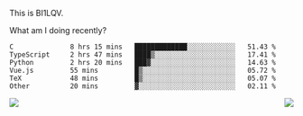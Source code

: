 This is BI1LQV.

What am I doing recently?

<!--START_SECTION:waka-->

```text
C              8 hrs 15 mins   █████████████░░░░░░░░░░░░   51.43 %
TypeScript     2 hrs 47 mins   ████▒░░░░░░░░░░░░░░░░░░░░   17.41 %
Python         2 hrs 20 mins   ███▓░░░░░░░░░░░░░░░░░░░░░   14.63 %
Vue.js         55 mins         █▒░░░░░░░░░░░░░░░░░░░░░░░   05.72 %
TeX            48 mins         █▒░░░░░░░░░░░░░░░░░░░░░░░   05.07 %
Other          20 mins         ▓░░░░░░░░░░░░░░░░░░░░░░░░   02.11 %
```

<!--END_SECTION:waka-->
<img align="right" src="https://github-readme-stats.vercel.app/api?username=bi1lqv&show_icons=true&count_private=true">

<img src="https://metrics.lecoq.io/bi1lqv?template=classic&base.activity=0&base.community=0&base.repositories=0&base.metadata=0&isocalendar=1&base=header%2C%20activity%2C%20community%2C%20repositories%2C%20metadata&base.indepth=false&base.hireable=false&isocalendar=false&isocalendar.duration=full-year&config.timezone=Asia%2FShanghai">
